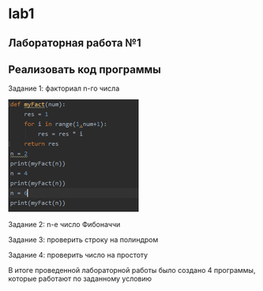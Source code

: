 # lab1
Лабораторная работа №1
---------
Реализовать код программы
---------
Задание 1: факториал n-го числа

![alt text](https://github.com/mintford/lab1/blob/master/lab_1/Screenshots/lab1_1(1).PNG)

Задание 2: n-е число Фибоначчи



Задание 3: проверить строку на полиндром



Задание 4: проверить число на простоту



В итоге проведенной лабораторной работы было создано 4 программы, которые работают по заданному условию
